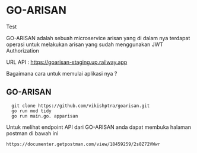 # GO-ARISAN

Test

GO-ARISAN adalah sebuah microservice arisan yang di dalam nya terdapat operasi untuk melakukan arisan yang sudah menggunakan JWT Authorization

URL API : 
https://goarisan-staging.up.railway.app

Bagaimana cara untuk memulai aplikasi nya ?

## GO-ARISAN

```
  git clone https://github.com/vikishptra/goarisan.git
  go run mod tidy 
  go run main.go. apparisan
```

Untuk melihat endpoint API dari GO-ARISAN anda dapat membuka halaman postman di bawah ini
```
https://documenter.getpostman.com/view/18459259/2s8Z72VWwr
```